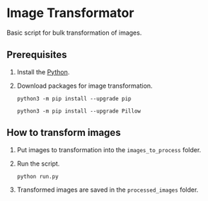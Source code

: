 # Image Transformator

Basic script for bulk transformation of images.

## Prerequisites

1. Install the [Python](https://www.python.org/).
2. Download packages for image transformation.

    `` python3 -m pip install --upgrade pip ``

    `` python3 -m pip install --upgrade Pillow ``

## How to transform images

1. Put images to transformation into the `images_to_process` folder.
2. Run the script.

    `` python run.py ``

3. Transformed images are saved in the `processed_images` folder.
